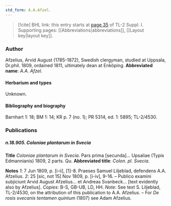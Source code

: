 ```yaml
---
std_form: A.A.Afzel.
---
```


> [!cite] BHL link: this entry starts at [page 35](https://www.biodiversitylibrary.org/page/33264724) of TL-2 Suppl. I.
> Supporting pages: [[Abbreviations|abbreviations]], [[Layout key|layout key]].

### Author

Afzelius, Arvid August (1785-1872), Swedish clergyman, studied at Uppsala, Dr.phil. 1809, ordained 1811, ultimately dean at Enköping. 
**Abbreviated name**: *A.A. Afzel.*

#### Herbarium and types

Unknown.

#### Bibliography and biography

Barnhart 1: 18; BM 1: 14; KR p. 7 (no. 1); PR 5314, ed. 1: 5895; TL-2/4530.

### Publications

##### n.18.905. Coloniae plantarum in Svecia

**Title**
*Coloniae plantarum in Svecia*. Pars prima \[secunda\]... Upsaliae (Typis Edmannianis) 1809, 2 parts. Qu.
**Abbreviated title**: *Colon. pl. Svecia*.

**Notes**
*1*: 7 Jun 1809, p. \[i-ii\], \[1\]-8. Praeses Samuel Liljeblad, defendens A.A. Afzelius.
*2*: 25 \[sic, not 15\] Nov 1809, p. \[i-iv\], 9-16. – Publico examini subjiciunt Arvid August Afzelius... et Andreas Svanbeck... \[text evidently also by Afzelius\].
*Copies*: B-S, GB-UB, LD, HH.
*Note*: See text S. Liljeblad, TL-2/4530, on the attribution of this publication to A.A. Afzelius. – For *De rosis svecanis tentamen quintum* (1807) see Adam Afzelius.

